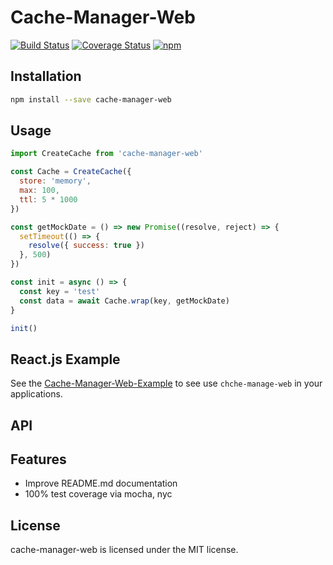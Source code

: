 # Cache-Manager-Web

[![Build Status](https://www.travis-ci.org/shianqi/cache-manager-web.svg?branch=master)](https://www.travis-ci.org/shianqi/cache-manager-web)
[![Coverage Status](https://coveralls.io/repos/github/shianqi/cache-manager-web/badge.svg?branch=master)](https://coveralls.io/github/shianqi/cache-manager-web?branch=master)
[![npm](https://img.shields.io/npm/v/cache-manager-web.svg)](https://www.npmjs.com/package/cache-manager-web)

## Installation

```bash
npm install --save cache-manager-web
```

## Usage

```javascript
import CreateCache from 'cache-manager-web'

const Cache = CreateCache({
  store: 'memory',
  max: 100,
  ttl: 5 * 1000
})

const getMockDate = () => new Promise((resolve, reject) => {
  setTimeout(() => {
    resolve({ success: true })
  }, 500)
})

const init = async () => {
  const key = 'test'
  const data = await Cache.wrap(key, getMockDate)
}

init()
```

## React.js Example

See the [Cache-Manager-Web-Example](https://github.com/shianqi/cache-manager-web-example) to see use `chche-manage-web` in your applications.

## API

## Features

* Improve README.md documentation
* 100% test coverage via mocha, nyc

## License

cache-manager-web is licensed under the MIT license.

